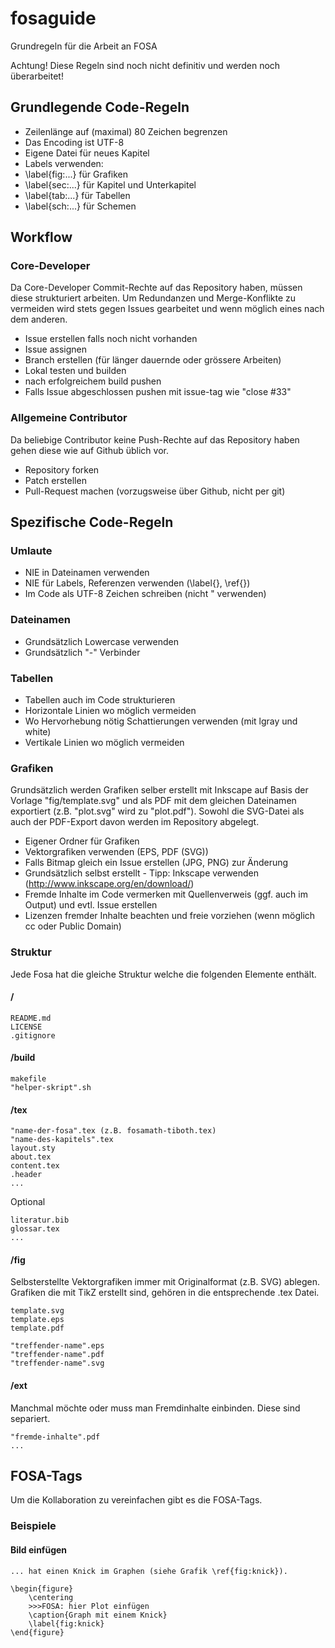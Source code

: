 # fosaguide

Grundregeln für die Arbeit an FOSA

Achtung! Diese Regeln sind noch nicht definitiv und werden noch überarbeitet! 

## Grundlegende Code-Regeln
 - Zeilenlänge auf (maximal) 80 Zeichen begrenzen
 - Das Encoding ist UTF-8
 - Eigene Datei für neues Kapitel
 - Labels verwenden: 
  - \label{fig:...} für Grafiken
  - \label{sec:...} für Kapitel und Unterkapitel
  - \label{tab:...} für Tabellen
  - \label{sch:...} für Schemen

## Workflow
### Core-Developer
Da Core-Developer Commit-Rechte auf das Repository haben, müssen diese 
strukturiert arbeiten. Um Redundanzen und Merge-Konflikte zu vermeiden wird 
stets gegen Issues gearbeitet und wenn möglich eines nach dem anderen.

 - Issue erstellen falls noch nicht vorhanden
 - Issue assignen
 - Branch erstellen (für länger dauernde oder grössere Arbeiten)
 - Lokal testen und builden
 - nach erfolgreichem build pushen 
 - Falls Issue abgeschlossen pushen mit issue-tag wie "close #33"

### Allgemeine Contributor
Da beliebige Contributor keine Push-Rechte auf das Repository haben gehen 
diese wie auf Github üblich vor.

 - Repository forken
 - Patch erstellen
 - Pull-Request machen (vorzugsweise über Github, nicht per git)

## Spezifische Code-Regeln

### Umlaute
 - NIE in Dateinamen verwenden
 - NIE für Labels, Referenzen verwenden (\label{}, \ref{})
 - Im Code als UTF-8 Zeichen schreiben (nicht \" verwenden)

### Dateinamen
 - Grundsätzlich Lowercase verwenden
 - Grundsätzlich "-" Verbinder

### Tabellen
 - Tabellen auch im Code strukturieren
 - Horizontale Linien wo möglich vermeiden
  - Wo Hervorhebung nötig Schattierungen verwenden (mit lgray und white)
 - Vertikale Linien wo möglich vermeiden

### Grafiken
Grundsätzlich werden Grafiken selber erstellt mit Inkscape auf Basis der Vorlage "fig/template.svg" und als PDF mit dem gleichen Dateinamen exportiert (z.B. "plot.svg" wird zu "plot.pdf"). Sowohl die SVG-Datei als auch der PDF-Export davon werden im Repository abgelegt.
 
 - Eigener Ordner für Grafiken
 - Vektorgrafiken verwenden (EPS, PDF (SVG)) 
 - Falls Bitmap gleich ein Issue erstellen (JPG, PNG) zur Änderung
 - Grundsätzlich selbst erstellt - Tipp: Inkscape verwenden (http://www.inkscape.org/en/download/)
  - Fremde Inhalte im Code vermerken mit Quellenverweis (ggf. auch im Output) und evtl. Issue erstellen
  - Lizenzen fremder Inhalte beachten und freie vorziehen (wenn möglich cc oder Public Domain)

### Struktur
Jede Fosa hat die gleiche Struktur welche die folgenden Elemente enthält.

#### /

	README.md
	LICENSE
	.gitignore

#### /build

	makefile
	"helper-skript".sh
	
#### /tex

	"name-der-fosa".tex (z.B. fosamath-tiboth.tex)
	"name-des-kapitels".tex
	layout.sty
	about.tex
	content.tex
	.header
	...

Optional

	literatur.bib
	glossar.tex
	...

#### /fig
Selbsterstellte Vektorgrafiken immer mit Originalformat (z.B. SVG) ablegen. Grafiken die mit TikZ erstellt sind, gehören in die entsprechende .tex Datei.
	
	template.svg
	template.eps
	template.pdf

	"treffender-name".eps
	"treffender-name".pdf
	"treffender-name".svg

#### /ext
Manchmal möchte oder muss man Fremdinhalte einbinden. Diese sind separiert.

	"fremde-inhalte".pdf
	...

## FOSA-Tags

Um die Kollaboration zu vereinfachen gibt es die FOSA-Tags.

### Beispiele

#### Bild einfügen

	... hat einen Knick im Graphen (siehe Grafik \ref{fig:knick}).
	
	\begin{figure}
		\centering
		>>>FOSA: hier Plot einfügen
		\caption{Graph mit einem Knick}
		\label{fig:knick}
	\end{figure}


